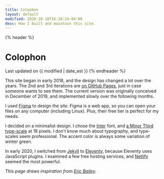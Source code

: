 ```yaml
---
title: Colophon
layout: default
modified: 2020-10-18T16:18:24-04:00
desc: How I built and maintain this site.
---
```


{% header %}
# Colophon
Last updated on {{ modified | date_est }}
{% endheader %}

This site began in early 2018, and the design has changed a lot over the years. The 2nd and 3rd iterations are [on GitHub Pages](https://binyamin.github.io/archives), just in case someone wants to see them. The current version was originally conceived in December of 2019, and implemented slowly over the following months.

I used [Figma](https://figma.com) to design the site. Figma is a web app, so you can open your files on any computer (including Linux). Plus, their free tier is perfect for my needs.

I decided on a minimalist design. I chose the [Inter](https://rsms.me/inter) font, and [a Minor Third type-scale](https://type-scale.com/?size=18&scale=1.200) at 18 pixels. I don't know much about typography, and type-scales seem professional. The accent color is always some variation of winter green.

In early 2020, I switched from [Jekyll](https://jekyllrb.com) to [Eleventy](https://11ty.dev), because Eleventy uses JavaScript plugins. I examined a few free hosting services, and [Netlify](https://netlify.com) seemed the most powerful.

_This page draws inspiration from [Eric Bailey](https://ericwbailey.design/colophon.html)._
